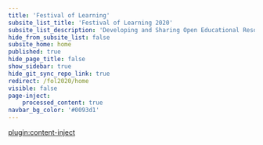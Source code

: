 ```yaml
---
title: 'Festival of Learning'
subsite_list_title: 'Festival of Learning 2020'
subsite_list_description: 'Developing and Sharing Open Educational Resources with Grav'
hide_from_subsite_list: false
subsite_home: home
published: true
hide_page_title: false
show_sidebar: true
hide_git_sync_repo_link: true
redirect: /fol2020/home
visible: false
page-inject:
    processed_content: true
navbar_bg_color: '#0093d1'
---
```


[plugin:content-inject](home/_important-reminders)
